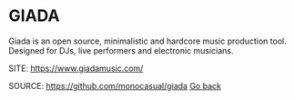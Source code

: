 # GIADA
 
 Giada is an open source, minimalistic and hardcore music
 production tool. Designed for DJs, live performers and
 electronic musicians.
 
 SITE: https://www.giadamusic.com/

 SOURCE: https://github.com/monocasual/giada
 [Go back](https://portable-linux-apps.github.io/apps.html)
